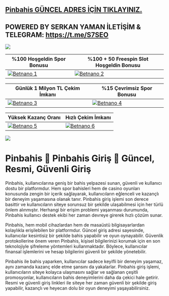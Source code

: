 ## <a href="https://fli.so/betnano">Pinbahis GÜNCEL ADRES İÇİN TIKLAYINIZ.</a>

## POWERED BY SERKAN YAMAN İLETİŞİM & TELEGRAM: https://t.me/S7SEO

<a href="https://fli.so/betnano"><img src="https://s14.gifyu.com/images/bsRyH.gif"></a>

| %100 Hoşgeldin Spor Bonusu | %100 + 50 Freespin Slot Hoşgeldin Bonusu |
|----------|----------|
| [![Betnano 1](https://i.ibb.co/w6Ms0n3/0-spor-hosgeldin.jpg)](https://fli.so/betnano) | [![Betnano 2](https://i.ibb.co/SmhNkkF/ho-geldin-slot.jpg)](https://fli.so/betnano) |

| Günlük 1 Milyon TL Çekim İmkanı | %15 Çevrimsiz Spor Bonusu |
|----------|----------|
| [![Betnano 3](https://s14.gifyu.com/images/bsRyu.jpg)](https://fli.so/betnano) | [![Betnano 4](https://i.ibb.co/Smxn3qW/gates-of-bn.jpg)](https://fli.so/betnano) |

| Yüksek Kazanç Oranı | Hızlı Çekim İmkanı |
|----------|----------|
| [![Betnano 5](https://s14.gifyu.com/images/bsRyd.jpg)](https://fli.so/betnano) | [![Betnano 6](https://i.ibb.co/SKbx3w4/Masalar-Canli-Casino-Mobil-Pop-Up.jpg)](https://fli.so/betnano) |

<a href="https://fli.so/betnano"><img src="https://s13.gifyu.com/images/SXln5.gif"></a>

# Pinbahis 🔱 Pinbahis Giriş 🔱 Güncel, Resmi, Güvenli Giriş 

Pinbahis, kullanıcılarına geniş bir bahis yelpazesi sunan, güvenli ve kullanıcı dostu bir platformdur. Hem spor bahisleri hem de casino oyunları konusunda zengin bir içerik sağlayarak, kullanıcıların eğlenceli ve kazançlı bir deneyim yaşamasına olanak tanır. Pinbahis giriş işlemi son derece basittir ve kullanıcıların siteye sorunsuz bir şekilde ulaşabilmesi için her türlü önlem alınmıştır. Herhangi bir erişim problemi yaşanması durumunda, Pinbahis kullanıcı destek ekibi her zaman devreye girerek hızlı çözüm sunar.

Pinbahis, hem mobil cihazlardan hem de masaüstü bilgisayarlardan kolaylıkla erişilebilen bir platformdur. Güncel giriş adresi sayesinde, kullanıcılar kesintisiz bir şekilde bahis yapabilir ve oyun oynayabilir. Güvenlik protokollerine önem veren Pinbahis, kişisel bilgilerinizi korumak için en son teknolojiyle şifreleme yöntemleri kullanmaktadır. Böylece, kullanıcılar finansal işlemlerini ve hesap bilgilerini güvenli bir şekilde yönetebilir.

Pinbahis ile bahis yaparken, kullanıcılar sadece keyifli bir deneyim yaşamaz, aynı zamanda kazanç elde etme şansını da yakalarlar. Pinbahis giriş işlemi, kullanıcıların siteye kolayca ulaşmasını sağlar ve sağlanan çeşitli promosyonlar, kullanıcıların bahis deneyimlerini daha da çekici hale getirir. Resmi ve güvenli giriş linkleri ile siteye her zaman güvenli bir şekilde giriş yapabilir, kazançlı ve heyecan dolu bir oyun deneyimi yaşayabilirsiniz.

